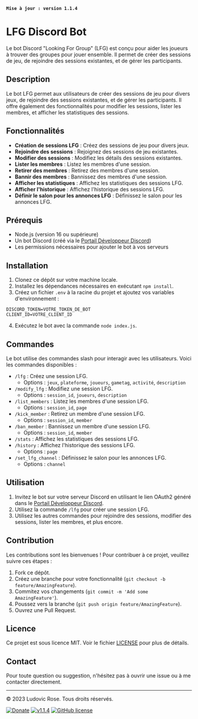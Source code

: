 **`Mise à jour : version 1.1.4`**

# LFG Discord Bot

Le bot Discord "Looking For Group" (LFG) est conçu pour aider les joueurs à trouver des groupes pour jouer ensemble. Il permet de créer des sessions de jeu, de rejoindre des sessions existantes, et de gérer les participants.

## Description

Le bot LFG permet aux utilisateurs de créer des sessions de jeu pour divers jeux, de rejoindre des sessions existantes, et de gérer les participants. Il offre également des fonctionnalités pour modifier les sessions, lister les membres, et afficher les statistiques des sessions.

## Fonctionnalités

- **Création de sessions LFG** : Créez des sessions de jeu pour divers jeux.
- **Rejoindre des sessions** : Rejoignez des sessions de jeu existantes.
- **Modifier des sessions** : Modifiez les détails des sessions existantes.
- **Lister les membres** : Listez les membres d'une session.
- **Retirer des membres** : Retirez des membres d'une session.
- **Bannir des membres** : Bannissez des membres d'une session.
- **Afficher les statistiques** : Affichez les statistiques des sessions LFG.
- **Afficher l'historique** : Affichez l'historique des sessions LFG.
- **Définir le salon pour les annonces LFG** : Définissez le salon pour les annonces LFG.

## Prérequis

- Node.js (version 16 ou supérieure)
- Un bot Discord (créé via le [Portail Développeur Discord](https://discord.com/developers/applications))
- Les permissions nécessaires pour ajouter le bot à vos serveurs

## Installation

1. Clonez ce dépôt sur votre machine locale.
2. Installez les dépendances nécessaires en exécutant `npm install`.
3. Créez un fichier `.env` à la racine du projet et ajoutez vos variables d'environnement :

```plaintext
DISCORD_TOKEN=VOTRE_TOKEN_DE_BOT
CLIENT_ID=VOTRE_CLIENT_ID
```

4. Exécutez le bot avec la commande `node index.js`.

## Commandes

Le bot utilise des commandes slash pour interagir avec les utilisateurs. Voici les commandes disponibles :

- `/lfg` : Créez une session LFG.
  - Options : `jeux`, `plateforme`, `joueurs`, `gametag`, `activité`, `description`
- `/modify_lfg` : Modifiez une session LFG.
  - Options : `session_id`, `joueurs`, `description`
- `/list_members` : Listez les membres d'une session LFG.
  - Options : `session_id`, `page`
- `/kick_member` : Retirez un membre d'une session LFG.
  - Options : `session_id`, `member`
- `/ban_member` : Bannissez un membre d'une session LFG.
  - Options : `session_id`, `member`
- `/stats` : Affichez les statistiques des sessions LFG.
- `/history` : Affichez l'historique des sessions LFG.
  - Options : `page`
- `/set_lfg_channel` : Définissez le salon pour les annonces LFG.
  - Options : `channel`

## Utilisation

1. Invitez le bot sur votre serveur Discord en utilisant le lien OAuth2 généré dans le [Portail Développeur Discord](https://discord.com/developers/applications).
2. Utilisez la commande `/lfg` pour créer une session LFG.
3. Utilisez les autres commandes pour rejoindre des sessions, modifier des sessions, lister les membres, et plus encore.

## Contribution

Les contributions sont les bienvenues ! Pour contribuer à ce projet, veuillez suivre ces étapes :

1. Fork ce dépôt.
2. Créez une branche pour votre fonctionnalité (`git checkout -b feature/AmazingFeature`).
3. Commitez vos changements (`git commit -m 'Add some AmazingFeature'`).
4. Poussez vers la branche (`git push origin feature/AmazingFeature`).
5. Ouvrez une Pull Request.

## Licence

Ce projet est sous licence MIT. Voir le fichier [LICENSE](LICENSE) pour plus de détails.

## Contact

Pour toute question ou suggestion, n'hésitez pas à ouvrir une issue ou à me contacter directement.

---

© 2023 Ludovic Rose. Tous droits réservés.

[![Donate](https://img.shields.io/badge/paypal-donate-yellow.svg?style=flat)](https://www.paypal.me/nuggan85) [![v1.1.4](http://img.shields.io/badge/zip-v1.1.4-blue.svg)](https://github.com/NuggaN85/Exolfg/archive/master.zip) [![GitHub license](https://img.shields.io/github/license/NuggaN85/Exolfg)](https://github.com/NuggaN85/Exolfg)
